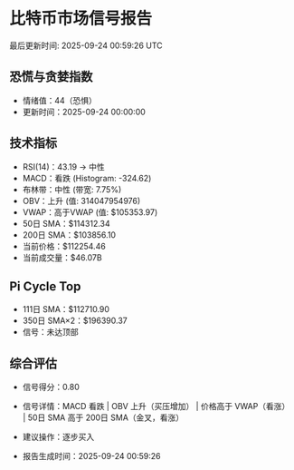 # 比特币市场信号报告

最后更新时间: 2025-09-24 00:59:26 UTC

## 恐慌与贪婪指数
- 情绪值：44（恐惧）
- 更新时间：2025-09-24 00:00:00

## 技术指标
- RSI(14)：43.19 → 中性
- MACD：看跌 (Histogram: -324.62)
- 布林带：中性 (带宽: 7.75%)
- OBV：上升 (值: 314047954976)
- VWAP：高于VWAP (值: $105353.97)
- 50日 SMA：$114312.34
- 200日 SMA：$103856.10
- 当前价格：$112254.46
- 当前成交量：$46.07B

## Pi Cycle Top
- 111日 SMA：$112710.90
- 350日 SMA×2：$196390.37
- 信号：未达顶部

## 综合评估
- 信号得分：0.80
- 信号详情：MACD 看跌 | OBV 上升（买压增加） | 价格高于 VWAP（看涨） | 50日 SMA 高于 200日 SMA（金叉，看涨）
- 建议操作：逐步买入

- 报告生成时间：2025-09-24 00:59:26
